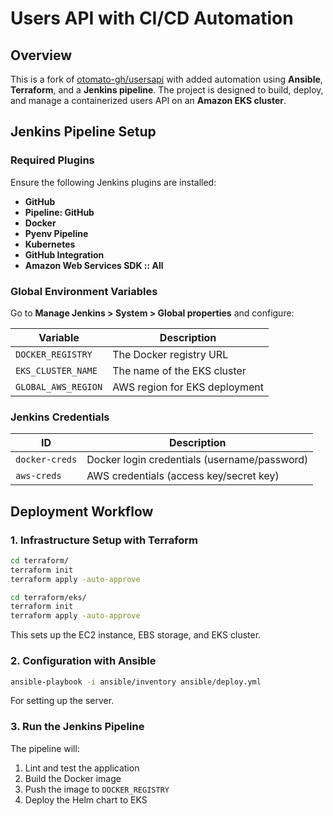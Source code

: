 # Users API with CI/CD Automation

## Overview
This is a fork of [otomato-gh/usersapi](https://github.com/otomato-gh/usersapi) with added automation using **Ansible**, **Terraform**, and a **Jenkins pipeline**. The project is designed to build, deploy, and manage a containerized users API on an **Amazon EKS cluster**.


## Jenkins Pipeline Setup

### **Required Plugins**
Ensure the following Jenkins plugins are installed:

- **GitHub**
- **Pipeline: GitHub**
- **Docker**
- **Pyenv Pipeline**
- **Kubernetes**
- **GitHub Integration**
- **Amazon Web Services SDK :: All**

### **Global Environment Variables**
Go to **Manage Jenkins > System > Global properties** and configure:

| Variable            | Description                     |
|---------------------|--------------------------------|
| `DOCKER_REGISTRY`  | The Docker registry URL        |
| `EKS_CLUSTER_NAME` | The name of the EKS cluster    |
| `GLOBAL_AWS_REGION` | AWS region for EKS deployment |

### **Jenkins Credentials**

| ID             | Description                            |
|---------------|----------------------------------------|
| `docker-creds` | Docker login credentials (username/password) |
| `aws-creds`   | AWS credentials (access key/secret key) |

## Deployment Workflow

### **1. Infrastructure Setup with Terraform**
```sh
cd terraform/
terraform init
terraform apply -auto-approve

cd terraform/eks/
terraform init
terraform apply -auto-approve
```
This sets up the EC2 instance, EBS storage, and EKS cluster.

### **2. Configuration with Ansible**
```sh
ansible-playbook -i ansible/inventory ansible/deploy.yml
```
For setting up the server.

### **3. Run the Jenkins Pipeline**
The pipeline will:
1. Lint and test the application
2. Build the Docker image
3. Push the image to `DOCKER_REGISTRY`
4. Deploy the Helm chart to EKS



